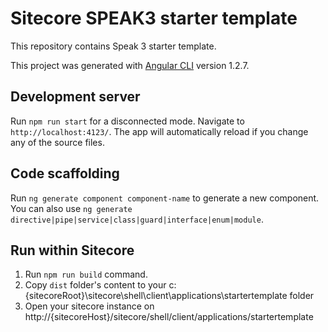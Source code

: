 # Sitecore SPEAK3 starter template

This repository contains Speak 3 starter template.

This project was generated with [Angular CLI](https://github.com/angular/angular-cli) version 1.2.7.

## Development server

Run `npm run start` for a disconnected mode. Navigate to `http://localhost:4123/`. The app will automatically reload if you change any of the source files.

## Code scaffolding

Run `ng generate component component-name` to generate a new component. You can also use `ng generate directive|pipe|service|class|guard|interface|enum|module`.

## Run within Sitecore

1. Run `npm run build` command. 
2. Copy `dist` folder's content to your c:\{sitecoreRoot}\sitecore\shell\client\applications\startertemplate folder
3. Open your sitecore instance on http://{sitecoreHost}/sitecore/shell/client/applications/startertemplate


